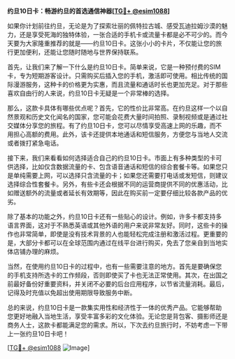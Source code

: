 **约旦10日卡：畅游约旦的首选通信神器[[TG💪+ @esim1088](https://t.me/s/esim1088)]**

如果你计划前往约旦，无论是为了探索壮丽的佩特拉古城、感受瓦迪拉姆沙漠的魅力，还是享受死海的独特体验，一张合适的手机卡或流量卡都是必不可少的。而今天要为大家隆重推荐的就是——约旦10日卡。这张小小的卡片，不仅能让您的旅行更加便利，还能让您随时随地与世界保持联系。

首先，让我们来了解一下什么是约旦10日卡。简单来说，它是一种预付费的SIM卡，专为短期游客设计。只需购买后插入您的手机，激活即可使用。相比传统的国际漫游服务，这种卡的价格更为实惠，而且流量和通话时长也更加充足。对于那些喜欢自由行的人来说，约旦10日卡无疑是一个非常棒的选择。

那么，这款卡具体有哪些优点呢？首先，它的性价比非常高。在约旦这样一个以自然景观和历史文化闻名的国家，您可能会花费大量时间拍照、录制视频或是通过社交媒体分享您的旅程。有了约旦10日卡，您可以尽情享受高速上网的乐趣，而不用担心高额的费用。此外，该卡还提供本地通话和短信服务，方便您与当地人交流或者拨打紧急电话。

接下来，我们来看看如何选择适合自己的约旦10日卡。市面上有多种类型的卡可供选择，比如仅含数据流量的卡、包含语音通话和短信的综合套餐卡等。如果您只是单纯需要上网，可以选择只含流量的卡；如果您还需要打电话或发短信，则建议选择综合性套餐卡。另外，有些卡还会根据不同的运营商提供不同的优惠活动，比如赠送额外的流量或者延长有效期等，因此在购买前一定要仔细比较各款产品的优劣。

除了基本的功能之外，约旦10日卡还有一些贴心的设计。例如，许多卡都支持多语言界面，这对于不熟悉英语或其他外语的用户来说非常友好。同时，这些卡的操作也非常简单，即使是没有技术背景的人也能轻松完成注册和激活过程。更重要的是，大部分卡都可以在全球范围内通过在线平台进行购买，免去了您亲自到当地实体店铺办理的麻烦。

当然，在使用约旦10日卡的过程中，也有一些需要注意的地方。首先是要确保您的手机支持所选卡的工作频段，否则即使买了卡也无法正常使用。其次，在出国之前最好备份好重要资料，并关闭不必要的后台应用程序，以节省流量消耗。最后，记得及时充值以免超出使用期限导致服务中断。

总的来说，约旦10日卡是一款集实用性和经济性于一体的优秀产品。它能够帮助您更好地融入当地生活，享受丰富多彩的文化体验。无论您是背包客、摄影师还是商务人士，这款卡都能满足您的需求。所以，下次去约旦旅行时，不妨考虑一下带上一张约旦10日卡吧！

[[TG💪+ @esim1088](https://t.me/s/esim1088) ![Image](https://i.postimg.cc/4NQfJmqS/Snipaste-2025-05-13-00-14-12.png)]